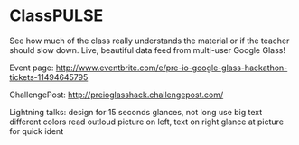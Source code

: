 ClassPULSE
==========

See how much of the class really understands the material or if the teacher should slow down. Live, beautiful data feed from multi-user Google Glass!

Event page:
http://www.eventbrite.com/e/pre-io-google-glass-hackathon-tickets-11494645795

ChallengePost:
http://preioglasshack.challengepost.com/

Lightning talks:
	design for 15 seconds glances, not long use
	big text
	different colors
	read outloud
	picture on left, text on right
		glance at picture for quick ident